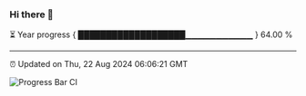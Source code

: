 ### Hi there 👋

⏳ Year progress { ███████████████████▁▁▁▁▁▁▁▁▁▁▁ } 64.00 %

---

⏰ Updated on Thu, 22 Aug 2024 06:06:21 GMT

![Progress Bar CI](https://github.com/liununu/liununu/workflows/Progress%20Bar%20CI/badge.svg)
